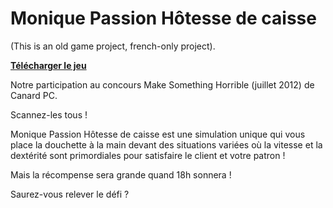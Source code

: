 ﻿Monique Passion Hôtesse de caisse
=============================

(This is an old game project, french-only project).

**[Télécharger le jeu](https://team-monique.itch.io/monique-passion-htesse-de-caisse)**

Notre participation au concours Make Something Horrible (juillet 2012) de Canard PC.

Scannez-les tous ! 

Monique Passion Hôtesse de caisse est une simulation unique qui vous place la douchette à la main devant des situations variées où la vitesse et la dextérité sont primordiales pour satisfaire le client et votre patron ! 

Mais la récompense sera grande quand 18h sonnera !

Saurez-vous relever le défi ?
